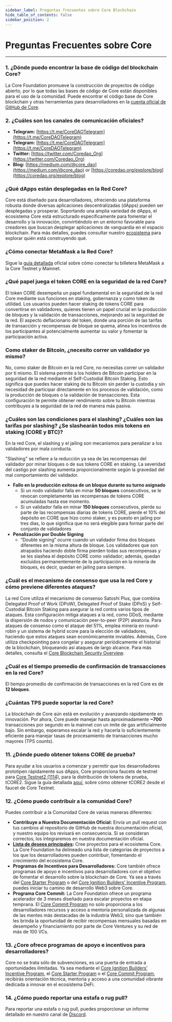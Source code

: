 ```yaml
---
sidebar_label: Preguntas frecuentes sobre Core Blockchain
hide_table_of_contents: false
sidebar_position: 2
---
```


# Preguntas Frecuentes sobre Core

---

### 1. ¿Dónde puedo encontrar la base de código del blockchain Core?

La Core Foundation promueve la construcción de proyectos de código abierto, por lo que todas las bases de código de Core están disponibles para el uso de la comunidad. Puede encontrar el código base de Core blockchain y otras herramientas para desarrolladores en la [cuenta oficial de GitHub de Core](https://github.com/coredao-org).

### 2. ¿Cuáles son los canales de comunicación oficiales?

- **Telegram:** [https://t.me/CoreDAOTelegram](https://t.me/CoreDAOTelegram)
- **Telegram:** [https://t.me/CoreDAOTelegram](https://t.me/CoreDAOTelegram)
- **Twitter:** [https://twitter.com/Coredao_Org](https://twitter.com/Coredao_Org)
- **Blog:** [https://medium.com/@core_dao](https://medium.com/@core_dao) or [https://coredao.org/explore/blog](https://coredao.org/explore/blog)

### ¿Qué dApps están desplegadas en la Red Core?

Core está diseñado para desarrolladores, ofreciendo una plataforma robusta donde diversas aplicaciones descentralizadas (dApps) pueden ser desplegadas y prosperar. Soportando una amplia variedad de dApps, el ecosistema Core está estructurado específicamente para fomentar el desarrollo y la innovación, convirtiéndolo en un entorno favorable para creadores que buscan desplegar aplicaciones de vanguardia en el espacio blockchain. Para más detalles, puedes consultar nuestro [ecosistema](https://coredao.org/explore/ecosystem) para explorar quién está construyendo qué.

### ¿Cómo conectar MetaMask a la Red Core?

Sigue la [guía detallada](../Dev-Guide/core-wallet-config.md) oficial sobre cómo conectar tu billetera MetaMask a la Core Testnet y Mainnet.

### ¿Qué papel juega el token CORE en la seguridad de la red Core?

El token CORE desempeña un papel fundamental en la seguridad de la red Core mediante sus funciones en staking, gobernanza y como token de utilidad. Los usuarios pueden hacer staking de tokens CORE para convertirse en validadores, quienes tienen un papel crucial en la producción de bloques y la validación de transacciones, mejorando así la seguridad de la red. El aspecto deflacionario del token, donde una porción de las tarifas de transacción y recompensas de bloque se quema, alinea los incentivos de los participantes al potencialmente aumentar su valor y fomentar la participación activa.

### Como staker de Bitcoin, ¿necesito correr un validador yo mismo?

No, como staker de Bitcoin en la red Core, no necesitas correr un validador por ti mismo. El sistema permite a los holders de Bitcoin participar en la seguridad de la red mediante el Self-Custodial Bitcoin Staking. Esto significa que puedes hacer staking de tu Bitcoin sin perder la custodia y sin necesidad de participar directamente en los procesos de validación, como la producción de bloques o la validación de transacciones. Esta configuración te permite obtener rendimiento sobre tu Bitcoin mientras contribuyes a la seguridad de la red de manera más pasiva.

### ¿Cuáles son las condiciones para el slashing? ¿Cuáles son las tarifas por slashing? ¿Se slashearán todos mis tokens en staking (CORE y BTC)?

En la red Core, el slashing y el jailing son mecanismos para penalizar a los validadores por mala conducta.

"Slashing" se refiere a la reducción ya sea de las recompensas del validador por minar bloques o de sus tokens CORE en staking. La severidad del castigo por slashing aumenta proporcionalmente según la gravedad del mal comportamiento del validador.

- **Fallo en la producción exitosa de un bloque durante su turno asignado**
    - Si un nodo validador falla en minar **50 bloques** consecutivos, se le revocan completamente las recompensas de tokens CORE acumuladas hasta ese momento.
    - Si un validador falla en minar **150 bloques** consecutivos, pierde su parte de las recompensas diarias de tokens CORE, pierde el 10% del depósito en CORE que hizo como staker, y es puesto en jailing por tres días, lo que significa que no será elegible para formar parte del conjunto de validadores
- **Penalización por Double Signing**
    - “Double signing” ocurre cuando un validador firma dos bloques diferentes en la misma altura de bloque. Los validadores que son atrapados haciendo doble firma pierden todas sus recompensas y se les slashea el depósito CORE como validador; además, quedan excluidos permanentemente de la participación en la minería de bloques, es decir, quedan en jailing para siempre.

### ¿Cuál es el mecanismo de consenso que usa la red Core y cómo previene diferentes ataques?

La red Core utiliza el mecanismo de consenso Satoshi Plus, que combina Delegated Proof of Work (DPoW), Delegated Proof of Stake (DPoS) y Self-Custodial Bitcoin Staking para asegurar la red contra varios tipos de ataques. Esta configuración mitiga ataques a la red, como DDoS, mediante la dispersión de nodos y comunicación peer-to-peer (P2P) aleatoria. Para ataques de consenso como el ataque del 51%, emplea minería en round-robin y un sistema de hybrid score para la elección de validadores, haciendo que estos ataques sean económicamente inviables. Además, Core utiliza checkpointing para congelar y asegurar periódicamente el historial de la blockchain, bloqueando así ataques de largo alcance. Para más detalles, consulta el [Core Blockchain Security Overview](https://whitepaper.coredao.org/core-white-paper-v1.0.7/satoshi-plus-consensus/security).

### ¿Cuál es el tiempo promedio de confirmación de transacciones en la red Core?

El tiempo promedio de confirmación de transacciones en la red Core es de **12 bloques**.

### ¿Cuántas TPS puede soportar la red Core?

La blockchain de Core aún está en evolución y avanzando rápidamente en innovación. Por ahora, Core puede manejar hasta aproximadamente **~700** transacciones por segundo en la mainnet con un ímite de gas artificialmente bajo. Sin embargo, esperamos escalar la red y hacerla lo suficientemente eficiente para manejar tasas de procesamiento de transacciones mucho mayores (TPS counts).

### 11. ¿Dónde puedo obtener tokens CORE de prueba?

Para ayudar a los usuarios a comenzar y permitir que los desarrolladores prototipen rápidamente sus dApps, Core proporciona faucets de testnet para [Core Testnet2 (1114)](https://scan.test2.btcs.network/faucet), para la distribución de tokens de prueba, tCORE2. Sigue la guía detallada [aquí](../Dev-Guide/core-faucet.md), sobre cómo obtener tCORE2 desde el faucet de Core Testnet.

### 12. ¿Cómo puedo contribuir a la comunidad Core?

Puedes contribuir a la Comunidad Core de varias maneras diferentes:

- **Contribuye a Nuestra Documentación Oficial:** Envía un pull request con tus cambios al repositorio de GitHub de nuestra documentación oficial, y nuestro equipo los revisará en consecuencia. Si se consideran correctos, los integraremos en nuestra documentación oficial.
- **[Lista de deseos principales](https://github.com/coredao-org/core-community-contributions):** Cree proyectos para el ecosistema Core. La Core Foundation ha delineado una lista de categorías de proyectos a los que los desarrolladores pueden contribuir, fomentando el crecimiento del ecosistema Core.
- **Programas de Incentivos para Desarrolladores:** Core también ofrece programas de apoyo e incentivos para desarrolladores con el objetivo de fomentar el desarrollo sobre la blockchain de Core. Ya sea a través del [Core Starter Program](https://coredaofoundation.org/fund-your-project) o del [Core Ignition Builders’ Incentive Program](https://coredao.org/initiatives/incentiveprogram), puedes iniciar tu camino de desarrollo Web3 sobre Core.
- **Programa Core Commit:** La Core Foundation ofrece un programa acelerador de 3 meses diseñado para escalar proyectos en etapa temprana. El [Core Commit Program](https://coredao.org/initiatives/commit-program) no solo proporciona a los desarrolladores recursos y acceso a mentoría personalizada de algunas de las mentes más destacadas de la industria Web3, sino que también les brinda la oportunidad de recibir recompensas mensuales basadas en desempeño y financiamiento por parte de Core Ventures y su red de más de 100 VCs.

### 13. ¿Core ofrece programas de apoyo e incentivos para desarrolladores?

Core no se trata sólo de subvenciones, es una puerta de entrada a oportunidades ilimitadas. Ya sea mediante el [Core Ignition Builders’ Incentive Program](https://coredao.org/initiatives/incentiveprogram), el [Core Starter Program](https://coredaofoundation.org/fund-your-project) o el [Core Commit Program](https://coredao.org/initiatives/commit-program), recibirás orientación técnica, mentoría y acceso a una comunidad vibrante dedicada a innovar en el ecosistema DeFi.

### 14. ¿Cómo puedo reportar una estafa o rug pull?

Para reportar una estafa o rug pull, puedes proporcionar un informe detallado en nuestro canal de [Discord](https://discord.com/invite/coredaoofficial).